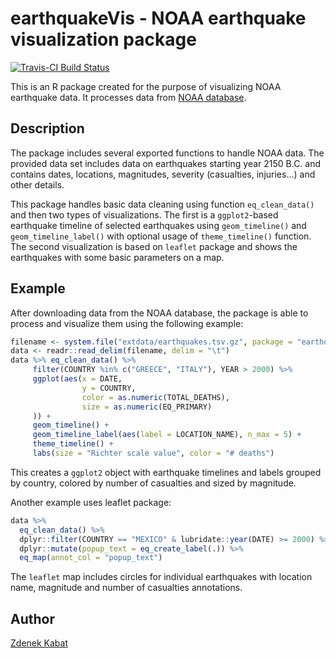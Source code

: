 # earthquakeVis - NOAA earthquake visualization package

[![Travis-CI Build Status](https://travis-ci.org/zkabat/earthquakeVis.svg?branch=master)](https://travis-ci.org/zkabat/earthquakeVis)

This is an R package created for the purpose of visualizing NOAA earthquake data. It processes data from [NOAA database](https://www.ngdc.noaa.gov/nndc/struts/form?t=101650&s=1&d=1). 

## Description

The package includes several exported functions to handle NOAA data. The provided data set includes data on earthquakes starting year 2150 B.C. and contains dates, locations, magnitudes, severity (casualties, injuries...) and other details. 

This package handles basic data cleaning using function `eq_clean_data()` and then two types of visualizations. The first is a `ggplot2`-based earthquake timeline of selected earthquakes using `geom_timeline()` and `geom_timeline_label()` with optional usage of `theme_timeline()` function. The second visualization is based on `leaflet` package and shows the earthquakes with some basic parameters on a map.

## Example

After downloading data from the NOAA database, the package is able to process and visualize them using the following example:

```r
filename <- system.file("extdata/earthquakes.tsv.gz", package = "earthquakeVis")
data <- readr::read_delim(filename, delim = "\t")
data %>% eq_clean_data() %>%
     filter(COUNTRY %in% c("GREECE", "ITALY"), YEAR > 2000) %>%
     ggplot(aes(x = DATE,
                y = COUNTRY,
                color = as.numeric(TOTAL_DEATHS),
                size = as.numeric(EQ_PRIMARY)
     )) +
     geom_timeline() +
     geom_timeline_label(aes(label = LOCATION_NAME), n_max = 5) +
     theme_timeline() +
     labs(size = "Richter scale value", color = "# deaths")
```

This creates a `ggplot2` object with earthquake timelines and labels grouped by country, colored by number of casualties and sized by magnitude. 

Another example uses leaflet package:

```r
data %>% 
  eq_clean_data() %>% 
  dplyr::filter(COUNTRY == "MEXICO" & lubridate::year(DATE) >= 2000) %>% 
  dplyr::mutate(popup_text = eq_create_label(.)) %>% 
  eq_map(annot_col = "popup_text")
```

The `leaflet` map includes circles for individual earthquakes with location name, magnitude and number of casualties annotations.

## Author

[Zdenek Kabat](https://github.com/zkabat)
